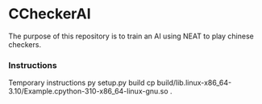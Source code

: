 # CCheckerAI
The purpose of this repository is to train an AI using NEAT to
play chinese checkers.

### Instructions
Temporary instructions
  py setup.py build
  cp build/lib.linux-x86_64-3.10/Example.cpython-310-x86_64-linux-gnu.so .

